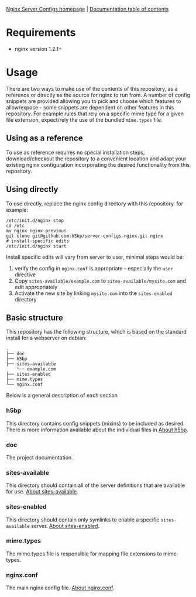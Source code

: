 [Nginx Server Configs homepage](https://github.com/h5bp/server-configs-nginx)
 | [Documentation table of contents](TOC.md)

# Requirements

 * nginx version 1.2.1+

# Usage

There are two ways to make use of the contents of this repository, as a reference
or directly as the source for nginx to run from. A number of config snippets are
provided allowing you to pick and choose which features to allow/expose - some
snippets are dependent on other features in this repository. For example rules that
rely on a specific mime type for a given file extension, expect/rely the use of the
bundled `mime.types` file.

## Using as a reference

To use as reference requires no special installation steps, download/checkout the
repository to a convenient location and adapt your existing nginx configuration
incorporating the desired functionality from this repository.

## Using directly

To use directly, replace the nginx config directory with this repository. for example:

    /etc/init.d/nginx stop
    cd /etc
    mv nginx nginx-previous
    git clone git@github.com:h5bp/server-configs-nginx.git nginx
    # install-specific edits
    /etc/init.d/nginx start

Install specific edits will vary from server to user, minimal steps would be:

 1. verify the config in `nginx.conf` is appropriate - especially the `user` directive
 2. Copy `sites-available/example.com` to `sites-available/mysite.com` and edit appropriately
 3. Activate the new site by linking `mysite.com` into the `sites-enabled` directory

## Basic structure

This repository has the following structure, which is based on the standard install for a
webserver on debian:

```
.
├── doc
├── h5bp
├── sites-available
	└── example.com
├── sites-enabled
├── mime.types
└── nginx.conf
```

Below is a general description of each section

### h5bp

This directory contains config snippets (mixins) to be included as desired.
There is more information available about the individual files in
[About h5bp](h5bp.md).

### doc

The project documentation.

### sites-available

This directory should contain all of the server definitions that are available
for use. [About sites-available](sites-available.md).

### sites-enabled

This directory should contain only symlinks to enable a specific `sites-available`
server. [About sites-enabled](sites-enabled.md).

### mime.types

The mime.types file is responsible for mapping file extensions to mime types.

### nginx.conf

The main nginx config file. [About nginx.conf](nginx-conf.md).
